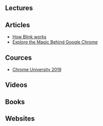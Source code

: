 ## Lectures

## Articles

- [How Blink works](https://docs.google.com/document/d/1aitSOucL0VHZa9Z2vbRJSyAIsAz24kX8LFByQ5xQnUg/edit#heading=h.v5plba74lfde)
- [Explore the Magic Behind Google Chrome](https://zicodeng.medium.com/explore-the-magic-behind-google-chrome-c3563dbd2739)

## Cources

- [Chrome University 2019](https://www.youtube.com/watch?v=kNzoswFIU9M&list=PLNYkxOF6rcICgS7eFJrGDhMBwWtdTgzpx&index=2&ab_channel=GoogleChromeDevelopers)

## Videos

## Books

## Websites
